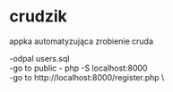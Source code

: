 # crudzik
appka automatyzująca zrobienie cruda


-odpal users.sql \
-go to public - php -S localhost:8000 \
-go to http://localhost:8000/register.php \
